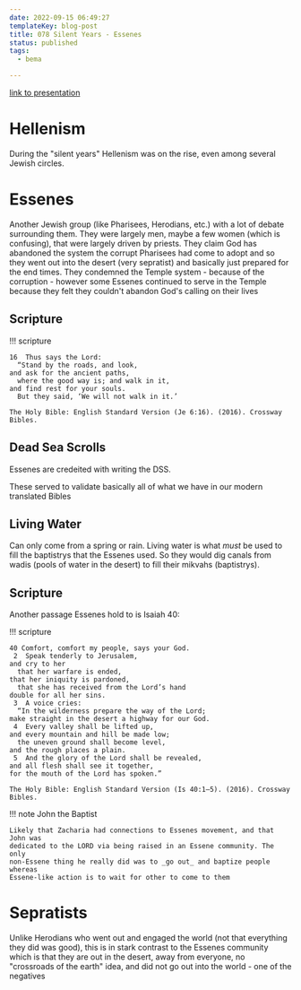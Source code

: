 ```yaml
---
date: 2022-09-15 06:49:27
templateKey: blog-post
title: 078 Silent Years - Essenes
status: published
tags:
  - bema

---
```


[link to presentation](https://bemadiscipleship.s3.us-east-2.amazonaws.com/BEMA+078+Silent+Years+Essenes-v2.pdf)

# Hellenism

During the "silent years" Hellenism was on the rise, even among several Jewish circles.

# Essenes

Another Jewish group (like Pharisees, Herodians, etc.) with a lot of debate
surrounding them. They were largely men, maybe a few women (which is
confusing), that were largely driven by priests. They claim God has abandoned
the system the corrupt Pharisees had come to adopt and so they went out into
the desert (very sepratist) and basically just prepared for the end times. They
condemned the Temple system - because of the corruption - however some Essenes
continued to serve in the Temple because they felt they couldn't abandon God's
calling on their lives

## Scripture

!!! scripture

    16  Thus says the Lord: 
      “Stand by the roads, and look, 
    and ask for the ancient paths, 
      where the good way is; and walk in it, 
    and find rest for your souls. 
      But they said, ‘We will not walk in it.’ 

    The Holy Bible: English Standard Version (Je 6:16). (2016). Crossway Bibles.

## Dead Sea Scrolls

Essenes are credeited with writing the DSS.

These served to validate basically all of what we have in our modern translated Bibles

## Living Water

Can only come from a spring or rain. Living water is what _must_ be used to
fill the baptistrys that the Essenes used. So they would dig canals from wadis
(pools of water in the desert) to fill their mikvahs (baptistrys).

## Scripture

Another passage Essenes hold to is Isaiah 40:

!!! scripture

    40 Comfort, comfort my people, says your God. 
     2  Speak tenderly to Jerusalem, 
    and cry to her 
      that her warfare is ended, 
    that her iniquity is pardoned, 
      that she has received from the Lord’s hand 
    double for all her sins. 
     3  A voice cries:﻿ 
      “In the wilderness prepare the way of the Lord; 
    make straight in the desert a highway for our God. 
     4  Every valley shall be lifted up, 
    and every mountain and hill be made low; 
      the uneven ground shall become level, 
    and the rough places a plain. 
     5  And the glory of the Lord shall be revealed, 
    and all flesh shall see it together, 
    for the mouth of the Lord has spoken.” 

    The Holy Bible: English Standard Version (Is 40:1–5). (2016). Crossway Bibles.


!!! note John the Baptist

    Likely that Zacharia had connections to Essenes movement, and that John was
    dedicated to the LORD via being raised in an Essene community. The only
    non-Essene thing he really did was to _go out_ and baptize people whereas
    Essene-like action is to wait for other to come to them

# Sepratists

Unlike Herodians who went out and engaged the world (not that everything they
did was good), this is in stark contrast to the Essenes community which is that
they are out in the desert, away from everyone, no "crossroads of the earth"
idea, and did not go out into the world - one of the negatives




